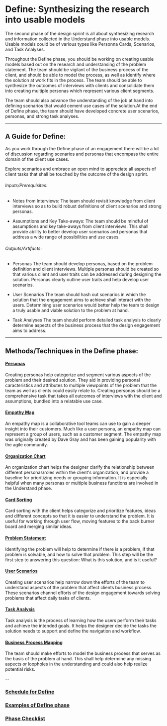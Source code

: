 ﻿# Define: Synthesizing the research into usable models

The second phase of the design sprint is all about synthesizing research and information 
collected in the Understand phase into usable models. Usable models could be of various 
types like Personna Cards, Scenarios, and Task Analyses.

Throughout the Define phase, you should be working on creating usable models
based out on the research and understansing of the problem statement.
The team should be vigilant of the business process of the client, and should be able to 
model the process, as well as identify where the solution at work fits in the process.
The team should be able to synthesize the outcomes of interviews with clients and consolidate
them into creating multiple personas which reqresent various client segments.  

The team should also advance the understanding of the job at hand into defining scenarios
that would cement use cases of the solution.At the end of Define phase, the team should 
have developed concrete user scenarios, personas, and strong task analyses.

---

## A Guide for Define:

As you work through the Define phase of an engagement there will be a lot of
discussion regarding scenarios and personas that encompass the entire domain of the 
client use cases.

Explore scenarios and embrace an open mind to appreciate all aspects of client tasks that
shall be touched by the outcome of the design sprint.

###### Inputs/Prerequisites:

* Notes from Interviews: 
The team should revisit knowledge from client interviews so as to build robust definitions
of client scenarios and strong personas.
 
* Assumptions and Key Take-aways:
The team should be mindful of assumptions and key take-aways from client interviews. This
shall provide ability to better develop user scenarios and personas that address
a wide range of possibilities and use cases. 

###### Outputs/Artifacts:

* Personas
The team should develop personas, based on the problem definition and client interviews.
Multiple personas should be created so that various client and user traits can be addressed
during designing the solution. Personas clearly outline user traits and help develop 
user scenarios. 

* User Scenarios
The team should hash out scenarios in which the solution that the engagement aims to achieve 
shall interact with the users. Determining user scenarios would better help the team to design
a truly usable and viable solution to the problem at hand.  

* Task Analyses
The team should perform detailed task analysis to clearly determine aspects of 
the business process that the design engagement aims to address. 

---

## Methods/Techniques in the Define phase:

#### [Personas](../2-Define/Methods/personas.md)

Creating personas help categorize and segment various aspects of the problem and their 
desired solution. They aid in providing personal caracteristics and attributes to 
multiple viewpoints of the problem that the team as well as clients could easily relate to. 
Creating personas should be a comprehensive task that takes all outcomes of interviews
with the client and assumptions, bundled into a relatable use case.

#### [Empathy Map](../2-Define/Methods/empathy-map.md)
An empathy map is a collaborative tool teams can use to gain a deeper insight into their customers. Much like a user persona, an empathy map can represent a group of users, such as a customer segment. The empathy map was originally created by Dave Gray and has been gaining popularity with the agile community.

#### [Organization Chart](../2-Define/Methods/org-chart.md)
An organization chart helps the designer clarify the relationship between different personas/roles within the client's organization, and provide a baseline for prioritizing needs or grouping information. It is especially helpful when many personas or multiple business functions are involved in the Understand phase.

#### [Card Sorting](../2-Define/Methods/card-sorting.md)

Card sorting with the client helps categorize and prioritize features, ideas and different concepts so that it is easier to understand the problem. 
It is useful for working through user flow, moving features to the back burner board and merging similar ideas.

#### [Problem Statement](../2-Define/Methods/problem-statement.md)
Identifying the problem will help to determine if there is a problem, if that problem is solvable, and how to solve that problem. This step will be the first step to answering this question: What is this solution, and is it useful?

#### [User Scenarios](../2-Define/Methods/user-scenarios.md)
Creating user scenarios help narrow down the efforts of the team to understand aspects of 
the problem that affect clients business process. These scenarios channel efforts of the 
design engagement towards solving problems that affect daily tasks of clients.

#### [Task Analysis](../2-Define/Methods/task-analysis.md)
Task analysis is the process of learning how the users perform their tasks and achieve the intended goals. It helps the designer decide the tasks the solution needs to support and define the navigation and workflow. 

#### [Business Process Mapping](../2-Define/Methods/business-process.md)
The team should make efforts to model the business process that serves as the basis of the 
problem at hand. This shall help determine any missing aspects or loopholes in the understanding 
and could also help realize potential risks.


--
### [Schedule for Define](SCHEDULE.md)
### [Examples of Define phase](EXAMPLES.md)
### [Phase Checklist](CHECKLIST.md)


